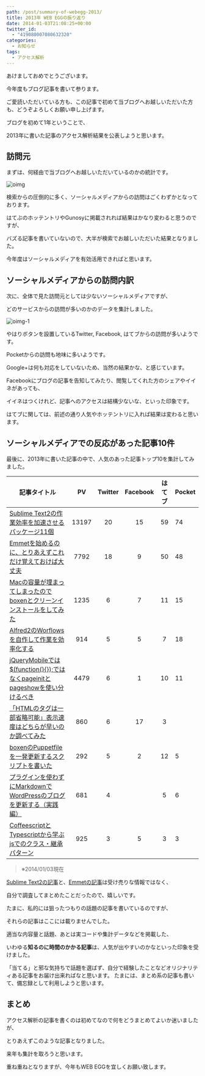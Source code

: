```yaml
---
path: /post/summary-of-webegg-2013/
title: 2013年 WEB EGGの振り返り
date: 2014-01-03T21:08:25+00:00
twitter_id:
  - "419080007080632320"
categories:
  - お知らせ
tags:
  - アクセス解析
---
```

あけましておめでとうございます。
  
今年度もブログ記事を書いて参ります。
  
ご愛読いただいている方も、この記事で初めて当ブログへお越しいただいた方も、どうぞよろしくお願い申し上げます。

ブログを初めて1年ということで、
  
2013年に書いた記事のアクセス解析結果を公表しようと思います。

<!--more-->

訪問元
----------------------------------------

まずは、何経由で当ブログへお越しいただいているのかの統計です。

<img src="http://leko.jp/images/2014/01/oimg.png" alt="oimg" class="alignnone wp-image-709" srcset="http://leko.jp/images/2014/01/oimg.png 600w, http://leko.jp/images/2014/01/oimg-150x92.png 150w, http://leko.jp/images/2014/01/oimg-300x185.png 300w" sizes="(max-width: 600px) 100vw, 600px" />

検索からの圧倒的に多く、ソーシャルメディアからの訪問はごくわずかとなっております。

はてぶのホッテントリやGunosyに掲載されれば結果はかなり変わると思うのですが、
  
バズる記事を書いていないので、大半が検索でお越しいただいた結果となりました。

今年度はソーシャルメディアを有効活用できればと思います。

ソーシャルメディアからの訪問内訳
----------------------------------------

次に、全体で見た訪問元としては少ないソーシャルメディアですが、
  
どのサービスからの訪問が多いのかのデータを集計しました。

<img src="http://leko.jp/images/2014/01/oimg-1.png" alt="oimg-1" class="alignnone size-medium wp-image-708" srcset="http://leko.jp/images/2014/01/oimg-1.png 600w, http://leko.jp/images/2014/01/oimg-1-150x92.png 150w, http://leko.jp/images/2014/01/oimg-1-300x185.png 300w" sizes="(max-width: 600px) 100vw, 600px" />

やはりボタンを設置しているTwitter, Facebook, はてブからの訪問が多いようです。

Pocketからの訪問も地味に多いようです。
  
Google+は何も対応をしていないため、当然の結果かな、と感じています。

Facebookにブログの記事を告知してみたり、閲覧してくれた方のシェアやイイネがあっても、
  
イイネはつくけれど、記事へのアクセスは結構少ないな、といった印象です。

はてブに関しては、前述の通り人気やホッテントリに入れば結果は変わると思います。

ソーシャルメディアでの反応があった記事10件
----------------------------------------

最後に、2013年に書いた記事の中で、人気のあった記事トップ10を集計してみました。

| 記事タイトル                                                                                     |  PV   | Twitter | Facebook | はてブ | Pocket |
| ------------------------------------------------------------------------------------------ |:-----:|:-------:|:--------:|:---:| ------ |
| [Sublime Text2の作業効率を加速させるパッケージ11個](http://leko.jp/archives/453)                            | 13197 |   20    |    15    | 59  | 74     |
| [Emmetを始めるのに、とりあえずこれだけ覚えておけば大丈夫](http://leko.jp/archives/442)                              | 7792  |   18    |    9     | 50  | 48     |
| [Macの容量が埋まってしまったのでboxenとクリーンインストールをしてみた](http://leko.jp/archives/482)                      | 1235  |    6    |    7     | 11  | 15     |
| [Alfred2のWorflowsを自作して作業を効率化する](http://leko.jp/archives/414)                               |  914  |    5    |    5     |  7  | 18     |
| [jQueryMobileでは$(function(){});ではなくpageinitとpageshowを使い分けるべき](http://leko.jp/archives/291) | 4479  |    6    |    1     | 10  | 11     |
| [「HTMLのタグは一部省略可能」表示速度はどちらが早いのか調べてみた](http://leko.jp/archives/321)                          |  860  |    6    |    17    |  3  |        |
| [boxenのPuppetfileを一発更新するスクリプトを書いた](http://leko.jp/archives/475)                            |  292  |    5    |    2     | 12  | 5      |
| [プラグインを使わずにMarkdownでWordPressのブログを更新する（実践編）](http://leko.jp/archives/467)                  |  681  |    4    |          |  5  | 6      |
| [CoffeescriptとTypescriptから学ぶjsでのクラス・継承パターン](http://leko.jp/archives/407)                   |  925  |    3    |    5     |  3  | 3      |

> ※2014/01/03現在

[Sublime Text2の記事](http://leko.jp/archives/453)と、[Emmetの記事](http://leko.jp/archives/442)は受け売りな情報ではなく、
  
自分で調査してまとめたことだったので、嬉しいです。

たまに、私的には狙ったつもりの話題の記事を書いているのですが、
  
それらの記事はここには載りませんでした。

適当な内容量と話題、あとは実コードや集計データなどを掲載した、
  
いわゆる**知るのに時間のかかる記事**は、人気が出やすいのかなといった印象を受けました。

「当てる」と邪な気持ちで話題を選ばず、自分で経験したことなどオリジナリティある記事をお届け出来ればなと思います。 たまには、まとめ系の記事も書いて、備忘録として利用しようと思います。

まとめ
----------------------------------------

アクセス解析の記事を書くのは初めてなので何をどうまとめてよいか迷いましたが、
  
とりあえずこのような記事となりました。

来年も集計を取ろうと思います。

重ね重ねとなりますが、今年もWEB EGGを宜しくお願い致します。

<div style="font-size:0px;height:0px;line-height:0px;margin:0;padding:0;clear:both">
</div>